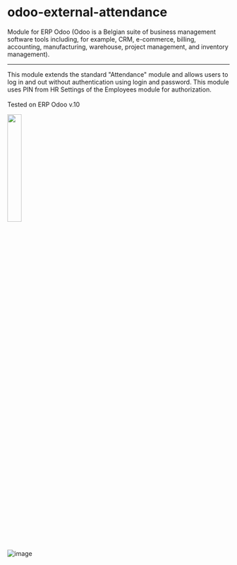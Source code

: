 # odoo-external-attendance

Module for ERP Odoo (Odoo is a Belgian suite of business management software tools including, for example, CRM, e-commerce, billing, accounting, manufacturing, warehouse, project management, and inventory management).

--------------------
This module extends the standard "Attendance" module and allows users to log in and out without authentication using login and password.
This module uses PIN from HR Settings of the Employees module for authorization.
<br></br>
Tested on ERP Odoo v.10

<img src="https://github.com/MakMas/odoo-external-attendance/assets/24442649/fc0b3351-7f01-4aee-9053-d32df46f2a40" width=25% height=25% />

![image](https://github.com/MakMas/odoo-external-attendance/assets/24442649/fd9e2ee5-82cc-417e-98ef-1f0d5c0d8856)
